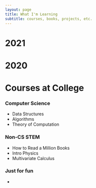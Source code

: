 ```yaml
---
layout: page
title: What I'm Learning
subtitle: courses, books, projects, etc.
---
```


# 2021

# 2020

# Courses at College
### Computer Science
* Data Structures
* Algorithms 
* Theory of Computation

### Non-CS STEM
* How to Read a Million Books
* Intro Physics
* Multivariate Calculus

### Just for fun
* 